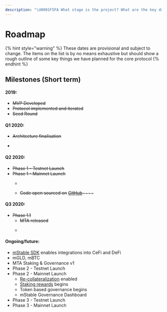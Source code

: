```yaml
---
description: "\U0001F5FA️ What stage is the project? What are the key dates on the roadmap?"
---
```


# Roadmap

{% hint style="warning" %}
These dates are provisional and subject to change. The items on the list is by no means exhaustive but should show a rough outline of some key things we have planned for the core protocol
{% endhint %}

## Milestones \(Short term\)

#### 2019:

* ~~MVP Developed~~
* ~~Protocol implemented and iterated~~
* ~~Seed Round~~

#### Q1 2020:

* ~~Architecture finalisation~~
* ~~~~[~~Landing page~~](https://mstable.org) ~~and documentation launch~~

#### Q2 2020:

* ~~Phase 1 - Testnet Launch~~
* ~~Phase 1 - Mainnet Launch~~
  * ~~~~[~~mStable App~~](../mstable-assets/interfacing-with-mstable/app.md) ~~is released~~
  * ~~Code open sourced on~~ [~~GitHub~~](https://github.com/mstable)~~~~

#### Q3 2020:

* ~~Phase 1.1~~
  * ~~MTA released~~
  * ~~~~[~~Ecosystem rewards~~](../meta-rewards-1/introduction/ecosystem.md) ~~begin with EARN~~

#### Ongoing/future:

* [mStable SDK](../mstable-assets/interfacing-with-mstable/sdk.md) enables integrations into CeFi and DeFi
* mGLD, mBTC
* MTA Staking & Governance v1
* Phase 2 - Testnet Launch
* Phase 2 - Mainnet Launch
  * [Re-collateralization](../mstable-assets/functions/recollateralisation.md) enabled
  * [Staking rewards](../meta-rewards-1/staking.md) begins
  * Token based governance begins
  * mStable Governance Dashboard
* Phase 3 - Testnet Launch
* Phase 3 - Mainnet Launch



